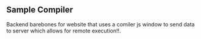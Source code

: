 ## Sample Compiler 
Backend barebones for website that uses a comiler js window to send data to server which allows for remote execution!!.